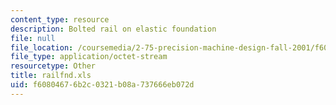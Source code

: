 ```yaml
---
content_type: resource
description: Bolted rail on elastic foundation
file: null
file_location: /coursemedia/2-75-precision-machine-design-fall-2001/f60804676b2c0321b08a737666eb072d_railfnd.xls
file_type: application/octet-stream
resourcetype: Other
title: railfnd.xls
uid: f6080467-6b2c-0321-b08a-737666eb072d
---
```

